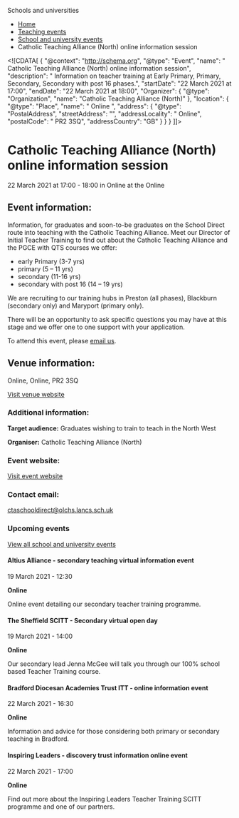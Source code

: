 Schools and universities

*   [Home](/)
*   [Teaching events](/teaching-events)
*   [School and university events](/teaching-events/training-provider-events)
*   Catholic Teaching Alliance (North) online information session

<!\[CDATA\[ { "@context": "http://schema.org", "@type": "Event", "name": " Catholic Teaching Alliance (North) online information session", "description": " Information on teacher training at Early Primary, Primary, Secondary, Secondary with post 16 phases.", "startDate": "22 March 2021 at 17:00", "endDate": "22 March 2021 at 18:00", "Organizer": { "@type": "Organization", "name": "Catholic Teaching Alliance (North)" }, "location": { "@type": "Place", "name": " Online ", "address": { "@type": "PostalAddress", "streetAddress": "", "addressLocality": " Online", "postalCode": " PR2 3SQ", "addressCountry": "GB" } } } \]\]>

Catholic Teaching Alliance (North) online information session
=============================================================

22 March 2021 at 17:00 - 18:00 in Online at the Online

Event information:
------------------

Information, for graduates and soon-to-be graduates on the School Direct route into teaching with the Catholic Teaching Alliance. Meet our Director of Initial Teacher Training to find out about the Catholic Teaching Alliance and the PGCE with QTS courses we offer:

*   early Primary (3-7 yrs)
*   primary (5 – 11 yrs)
*   secondary (11-16 yrs)
*   secondary with post 16 (14 – 19 yrs)

We are recruiting to our training hubs in Preston (all phases), Blackburn (secondary only) and Maryport (primary only).  
  
There will be an opportunity to ask specific questions you may have at this stage and we offer one to one support with your application.

To attend this event, please [email us](mailto:ctaschooldirect@olchs.lancs.sch.uk).

Venue information:
------------------

Online, Online, PR2 3SQ

[Visit venue website](https://www.catholic-teaching-alliance.org/itt-drop-in-sessions.html "Online")

### Additional information:

**Target audience:** Graduates wishing to train to teach in the North West

**Organiser:** Catholic Teaching Alliance (North)

### Event website:

[Visit event website](https://www.catholic-teaching-alliance.org/itt-drop-in-sessions.html)

### Contact email:

[ctaschooldirect@olchs.lancs.sch.uk](mailto:ctaschooldirect@olchs.lancs.sch.uk)

### Upcoming events

[View all school and university events](/teaching-events/training-provider-events)

[](/teaching-events/training-provider-events/210319-altius-alliance-secondary-teaching-virtual-information-event)

#### Altius Alliance - secondary teaching virtual information event

19 March 2021 - 12:30

**Online**

Online event detailing our secondary teacher training programme.

[](/teaching-events/training-provider-events/210319-the-sheffield-scitt-secondary-virtual-open-day)

#### The Sheffield SCITT - Secondary virtual open day

19 March 2021 - 14:00

**Online**

Our secondary lead Jenna McGee will talk you through our 100% school based Teacher Training course.

[](/teaching-events/training-provider-events/210322-bradford-diocesan-academies-trust-itt-online-information-event)

#### Bradford Diocesan Academies Trust ITT - online information event

22 March 2021 - 16:30

**Online**

Information and advice for those considering both primary or secondary teaching in Bradford.

[](/teaching-events/training-provider-events/210322-inspiring-leaders-discovery-trust-information-online-event)

#### Inspiring Leaders - discovery trust information online event

22 March 2021 - 17:00

**Online**

Find out more about the Inspiring Leaders Teacher Training SCITT programme and one of our partners.